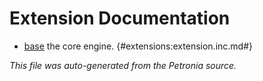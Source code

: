# Extension Documentation

* [base](base.md) the core engine.
{#extensions:extension.inc.md#}

*This file was auto-generated from the Petronia source.*
